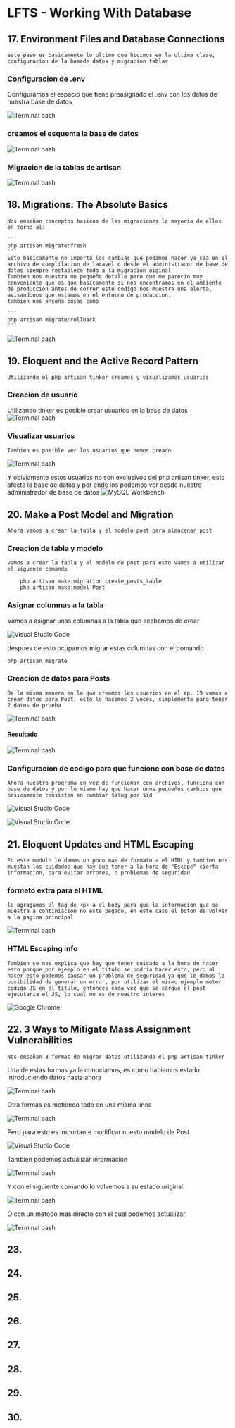 # LFTS - Working With Database


## 17. Environment Files and Database Connections
    este paso es basicamente lo ultimo que hicimos en la ultima clase, configuracion de la basede datos y migracion tablas

### Configuracion de .env 
Configuramos el espacio que tiene preasignado el .env con los datos de nuestra base de datos

![Terminal bash]( ./Images/configuracion%20de%20la%20conexion%20a%20la%20base%20de%20datos.PNG "Configuramos el espacio que tiene preasignado el .env con los datos de nuestra base de datos")

### creamos el esquema la base de datos

![Terminal bash]( ./Images/confirmacion%20de%20creacion%20de%20tabla%20en%20base%20de%20datos.PNG "Confirmacion de la creacion de la base de datos lfts")

###  Migracion de la tablas de artisan

![Terminal bash]( ./Images/confirmacion%20de%20la%20migracion%20db.PNG "Creacion de tablas")



## 18. Migrations: The Absolute Basics
    Nos enseñan conceptos basicos de las migraciones la mayoria de ellos en torno al:

    ´´´
    php artisan migrate:fresh
    ´´´
    Esto basicamente no importa los cambias que podamos hacer ya sea en el archivo de complilacion de laravel o desde el administrador de base de datos siempre restablece todo a la migracion oiginal
    Tambien nos muestra un pequeño detalle pero que me parecio muy conveniente que es que basicamente si nos encontramos en el ambiente de produccion antes de correr este codigo nos muestra una alerta, avisandonos que estamos en el entorno de produccion.
    tambien nos enseña cosas como

    ´´´
    php artisan migrate:rollback
    ´´´
![Terminal bash]( ./Images/phpartisan%20comandos.PNG "Comandos disponibles con artisan")



## 19. Eloquent and the Active Record Pattern
    Utilizando el php artisan tinker creamos y visualizamos usuarios

### Creacion de usuario
   Utilizando tinker es posible crear usuarios en la base de datos
![Terminal bash]( ./Images/Creacion%20de%20usuario%20phptinker.PNG "Creacion de usuario")

### Visualizar usuarios
    Tambien es posible ver los usuarios que hemos creado
![Terminal bash]( ./Images/Usuarios%20phptinker.PNG "Ver Usuarios creados")

Y obiviamente estos usuarios no son exclusivos del php artisan tinker, esto afecta la base de datos y por ende los podemos ver desde nuestro administrador de base de datos
![MySQL Workbench]( ./Images/UsuariosWorkbench.PNG "Ver Usuarios creados")



## 20. Make a Post Model and Migration
    Ahora vamos a crear la tabla y el modelo post para almacenar post

### Creacion de tabla y modelo
    vamos a crear la tabla y el modelo de post para esto vamos a utilizar el siguente comando
```
    php artisan make:migration create_posts_table
    php artisan make:model Post
```

### Asignar columnas a la tabla
Vamos a asignar unas columnas a la tabla que acabamos de crear

![Visual Studio Code]( ./Images/UsuariosWorkbench.PNG "Creacion de columnas")

despues de esto ocupamos migrar estas columnas con el comando
 ```
 php artisan migrate
 ```

### Creacion de datos para Posts
    De la misma manera en la que creamos los usuarios en el ep. 19 vamos a crear datos para Post, esto lo hacemos 2 veces, simplemente para tener 2 datos de prueba

![Terminal bash]( ./Images/Creacion%20de%20post%20phptinker.PNG "Creacion de Post")

#### Resultado

![Terminal bash]( ./Images/verposttinker.PNG "Ver los post creados")

### Configuracion de codigo para que funcione con base de datos
    Ahora nuestro programa en vez de funcionar con archivos, funciona con base de datos y por lo mismo hay que hacer unos pequeños cambios que basicamente consisten en cambiar $slug por $id

![Visual Studio Code]( ./Images/cambio%20por%20id%20routes.PNG "Cambio por $id")

![Visual Studio Code]( ./Images/cambio%20por%20id%20post.PNG "Cambio por $id")



## 21. Eloquent Updates and HTML Escaping
    En este modulo le damos un poco mas de formato a el HTML y tambien nos muestan los cuidados que hay que tener a la hora de "Escape" cierta informacion, para evitar errores, o problemas de seguridad
    
### formato extra para el HTML
    le agragamos el tag de <p> a el body para que la informacion que se muestra a continiacion no este pegado, en este caso el boton de volver a la pagina principal

![Terminal bash]( ./Images/Cambios%20en%20el%20body%20de%20post.PNG "Cambios en el body de post")

### HTML Escaping info
    Tambien se nos explica que hay que tener cuidado a la hora de hacer esto porque por ejemplo en el titulo se podria hacer esto, pero al hacer esto podemos causar un problema de seguridad ya que le damos la posibilidad de generar un error, por utilizar el mismo ejemplo meter codigo JS en el titulo, entonces cada vez que se cargue el post ejecutaria el JS, lo cual no es de nuestro interes

![Google Chrome]( ./Images/Escaping%20info%20title.PNG "Error al cargar el post")


## 22. 3 Ways to Mitigate Mass Assignment Vulnerabilities
    Nos enseñan 3 formas de migrar datos utilizando el php artisan tinker

Una de estas formas ya la conociamos, es como habiamos estado introduciendo datos hasta ahora

![Terminal bash]( ./Images/Creacion%20de%20post%20phptinker.PNG "Creacion de Post")

Otra formas es metiendo todo en una misma linea

![Terminal bash]( ./Images/Creacion%20de%20post%20phptinker.PNG "Creacion de Post")

Pero para esto es importante modificar nuesto modelo de Post

![Visual Studio Code]( ./Images/Post-22.PNG "Modificacion de Post")

Tambien podemos actualizar informacion

![Terminal bash]( ./Images/actulizar%20info%20m1.PNG "Actualizacion de Post")

Y con el siguiente comando lo volvemos a su estado original 

![Terminal bash]( ./Images/tinker%20fresh.PNG "volver al estado anterior")

O con un metodo mas directo con el cual podemos actualizar

![Terminal bash]( ./Images/actulizar%20info%20m2.PNG "Actualizacion de Post")
## 23. 
## 24. 
## 25. 
## 26. 
## 27. 
## 28. 
## 29. 
## 30. 
 
